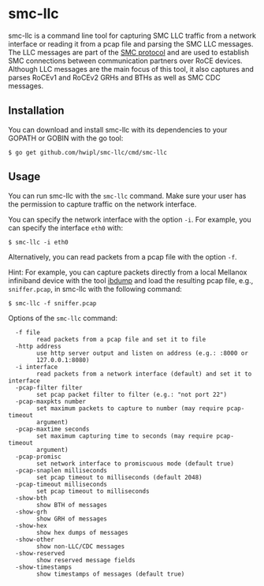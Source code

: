 # smc-llc

smc-llc is a command line tool for capturing SMC LLC traffic from a network
interface or reading it from a pcap file and parsing the SMC LLC messages. The
LLC messages are part of the
[SMC protocol](https://www.rfc-editor.org/info/rfc7609) and are used to
establish SMC connections between communication partners over RoCE devices.
Although LLC messages are the main focus of this tool, it also captures and
parses RoCEv1 and RoCEv2 GRHs and BTHs as well as SMC CDC messages.

## Installation

You can download and install smc-llc with its dependencies to your GOPATH or
GOBIN with the go tool:

```console
$ go get github.com/hwipl/smc-llc/cmd/smc-llc
```

## Usage

You can run smc-llc with the `smc-llc` command. Make sure your user has the
permission to capture traffic on the network interface.

You can specify the network interface with the option `-i`. For example, you
can specify the interface `eth0` with:

```console
$ smc-llc -i eth0
```

Alternatively, you can read packets from a pcap file with the option `-f`.

Hint: For example, you can capture packets directly from a local Mellanox
infiniband device with the tool [ibdump](https://github.com/Mellanox/ibdump)
and load the resulting pcap file, e.g., `sniffer.pcap`, in smc-llc with the
following command:

```console
$ smc-llc -f sniffer.pcap
```

Options of the `smc-llc` command:

```
  -f file
        read packets from a pcap file and set it to file
  -http address
        use http server output and listen on address (e.g.: :8000 or
        127.0.0.1:8080)
  -i interface
        read packets from a network interface (default) and set it to interface
  -pcap-filter filter
        set pcap packet filter to filter (e.g.: "not port 22")
  -pcap-maxpkts number
        set maximum packets to capture to number (may require pcap-timeout
        argument)
  -pcap-maxtime seconds
        set maximum capturing time to seconds (may require pcap-timeout
        argument)
  -pcap-promisc
        set network interface to promiscuous mode (default true)
  -pcap-snaplen milliseconds
        set pcap timeout to milliseconds (default 2048)
  -pcap-timeout milliseconds
        set pcap timeout to milliseconds
  -show-bth
        show BTH of messages
  -show-grh
        show GRH of messages
  -show-hex
        show hex dumps of messages
  -show-other
        show non-LLC/CDC messages
  -show-reserved
        show reserved message fields
  -show-timestamps
        show timestamps of messages (default true)
```

